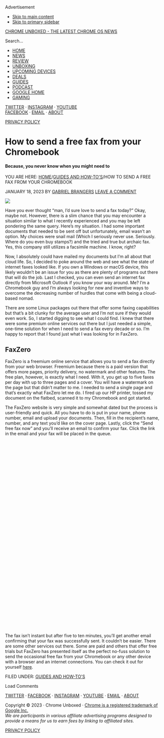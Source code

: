 Advertisement

-   [Skip to main content](https://chromeunboxed.com/how-to-send-a-free-fax-from-your-chromebook/#genesis-content)
-   [Skip to primary sidebar](https://chromeunboxed.com/how-to-send-a-free-fax-from-your-chromebook/#genesis-sidebar-primary)

[CHROME UNBOXED - THE LATEST CHROME OS NEWS](https://chromeunboxed.com/)

Search...

-   [HOME](https://chromeunboxed.com/)
-   [NEWS](https://chromeunboxed.com/news/)
-   [REVIEW](https://chromeunboxed.com/reviews/)
-   [UNBOXING](https://chromeunboxed.com/unboxing/)
-   [UPCOMING DEVICES](https://chromeunboxed.com/upcoming-devices/)
-   [DEALS](https://chromeunboxed.com/deals/)
-   [GUIDES](https://chromeunboxed.com/guides-how-to/)
-   [PODCAST](https://chromeunboxed.com/the-chrome-cast-podcast/)
-   [GOOGLE HOME](https://chromeunboxed.com/smart-home/)
-   [GAMING](https://chromeunboxed.com/gaming/)

[TWITTER](https://twitter.com/chromeunboxed/) · [INSTAGRAM](https://instagram.com/chromeunboxed/) · [YOUTUBE](https://youtube.com/chromeunboxed/)  
[FACEBOOK](https://www.facebook.com/Chromeunboxed/) · [EMAIL](mailto:info@chromeunboxed.com) · [ABOUT](https://chromeunboxed.com/about/)

[PRIVACY POLICY](https://g.ezoic.net/privacy/chromeunboxed.com)

# How to send a free fax from your Chromebook

#### Because, you never know when you might need to

YOU ARE HERE: [HOME](https://chromeunboxed.com/)/[GUIDES AND HOW-TO'S](https://chromeunboxed.com/guides-how-to/)/HOW TO SEND A FREE FAX FROM YOUR CHROMEBOOK

JANUARY 18, 2023 BY [GABRIEL BRANGERS](https://chromeunboxed.com/author/gabe/) [LEAVE A COMMENT](https://chromeunboxed.com/how-to-send-a-free-fax-from-your-chromebook/#disqus_thread)

![](https://chromeunboxed.com/wp-content/uploads/2023/01/fax-from-a-chromebook.jpg?ezimgfmt=rs%3Adevice%2Frscb91-2)

Have you ever thought “man, I’d sure love to send a fax today?” Okay, maybe not. However, there is a slim chance that you may encounter a situation similar to what I recently experienced and you may be left pondering the same query. Here’s my situation. I had some important documents that needed to be sent off but unfortunately, email wasn’t an option. My choices were snail mail (Which I seriously never use. Seriously. Where do you even buy stamps?) and the tried and true but archaic fax. Yes, this company still utilizes a facsimile machine. I know, right?

Now, I absolutely could have mailed my documents but I’m all about that cloud life. So, I decided to poke around the web and see what the state of internet faxes looked like. If you own a Windows or macOS device, this likely wouldn’t be an issue for you as there are plenty of programs out there that will do the job. Last I checked, you can even send an internet fax directly from Microsoft Outlook if you know your way around. Me? I’m a Chromebook guy and I’m always looking for new and inventive ways to overcome the decreasing number of hurdles that come with being a cloud-based nomad.

There are some Linux packages out there that offer some faxing capabilities but that’s a bit clunky for the average user and I’m not sure if they would even work. So, I started digging to see what I could find. I knew that there were some premium online services out there but I just needed a simple, one-time solution for when I need to send a fax every decade or so. I’m happy to report that I found just what I was looking for in FaxZero.

## FaxZero

FaxZero is a freemium online service that allows you to send a fax directly from your web browser. Freemium because there is a paid version that offers more pages, priority delivery, no watermark and other features. The free plan, however, is exactly what I need. With it, you get up to five faxes per day with up to three pages and a cover. You will have a watermark on the page but that didn’t matter to me. I needed to send a single page and that’s exactly what FaxZero let me do. I fired up our HP printer, tossed my document on the flatbed, scanned it to my Chromebook and got started.

The FaxZero website is very simple and somewhat dated but the process is user-friendly and quick. All you have to do is put in your name, phone number, email and upload your documents. Then, fill in the recipient’s name, number, and any text you’d like on the cover page. Lastly, click the “Send free fax now” and you’ll receive an email to confirm your fax. Click the link in the email and your fax will be placed in the queue.

[![](data:image/svg+xml,%3Csvg%20xmlns=%22http://www.w3.org/2000/svg%22%20width=%22843%22%20height=%221024%22%3E%3C/svg%3E)](https://chromeunboxed.com/wp-content/uploads/2023/01/Screenshot-2023-01-18-4.22.13-PM.png)

The fax isn’t instant but after five to ten minutes, you’ll get another email confirming that your fax was successfully sent. It couldn’t be easier. There are some other services out there. Some are paid and others that offer free trials but FaxZero has presented itself as the perfect no-fuss solution to send the occasional free fax from your Chromebook or any other device with a browser and an internet connections. You can check it out for yourself [here](https://faxzero.com/).

FILED UNDER: [GUIDES AND HOW-TO'S](https://chromeunboxed.com/guides-how-to/)

Load Comments

[TWITTER](https://twitter.com/chromeunboxed) · [FACEBOOK](https://www.facebook.com/Chromeunboxed/) · [INSTAGRAM](https://instagram.com/chromeunboxed/) · [YOUTUBE](http://www.youtube.com/channel/UCkHgegL2XiXSlwY5zeCKKyg) · [EMAIL](mailto:info@chromeunboxed.com) · [ABOUT](https://chromeunboxed.com/about/)

Copyright © 2023 · Chrome Unboxed · [Chrome is a registered trademark of Google Inc.](http://google.com/)  
_We are participants in various affiliate advertising programs designed to provide a means for us to earn fees by linking to affiliated sites._

[PRIVACY POLICY](https://g.ezoic.net/privacy/chromeunboxed.com)
